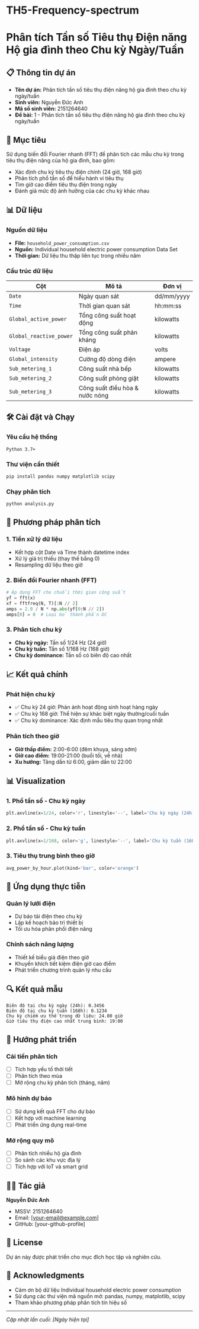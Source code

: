 # TH5-Frequency-spectrum
# Phân tích Tần số Tiêu thụ Điện năng Hộ gia đình theo Chu kỳ Ngày/Tuần

## 📋 Thông tin dự án

- **Tên dự án:** Phân tích tần số tiêu thụ điện năng hộ gia đình theo chu kỳ ngày/tuần
- **Sinh viên:** Nguyễn Đức Anh
- **Mã số sinh viên:** 2151264640
- **Đề bài:** 1 - Phân tích tần số tiêu thụ điện năng hộ gia đình theo chu kỳ ngày/tuần

## 🎯 Mục tiêu

Sử dụng biến đổi Fourier nhanh (FFT) để phân tích các mẫu chu kỳ trong tiêu thụ điện năng của hộ gia đình, bao gồm:
- Xác định chu kỳ tiêu thụ điện chính (24 giờ, 168 giờ)
- Phân tích phổ tần số để hiểu hành vi tiêu thụ
- Tìm giờ cao điểm tiêu thụ điện trong ngày
- Đánh giá mức độ ảnh hưởng của các chu kỳ khác nhau

## 📊 Dữ liệu

### Nguồn dữ liệu
- **File:** `household_power_consumption.csv`
- **Nguồn:** Individual household electric power consumption Data Set
- **Thời gian:** Dữ liệu thu thập liên tục trong nhiều năm

### Cấu trúc dữ liệu

| Cột | Mô tả | Đơn vị |
|-----|-------|--------|
| `Date` | Ngày quan sát | dd/mm/yyyy |
| `Time` | Thời gian quan sát | hh:mm:ss |
| `Global_active_power` | Tổng công suất hoạt động | kilowatts |
| `Global_reactive_power` | Tổng công suất phản kháng | kilowatts |
| `Voltage` | Điện áp | volts |
| `Global_intensity` | Cường độ dòng điện | ampere |
| `Sub_metering_1` | Công suất nhà bếp | kilowatts |
| `Sub_metering_2` | Công suất phòng giặt | kilowatts |
| `Sub_metering_3` | Công suất điều hòa & nước nóng | kilowatts |

## 🛠️ Cài đặt và Chạy

### Yêu cầu hệ thống
```
Python 3.7+
```

### Thư viện cần thiết
```bash
pip install pandas numpy matplotlib scipy
```

### Chạy phân tích
```bash
python analysis.py
```




## 🔬 Phương pháp phân tích

### 1. Tiền xử lý dữ liệu
- Kết hợp cột Date và Time thành datetime index
- Xử lý giá trị thiếu (thay thế bằng 0)
- Resampling dữ liệu theo giờ

### 2. Biến đổi Fourier nhanh (FFT)
```python
# Áp dụng FFT cho chuỗi thời gian công suất
yf = fft(x)
xf = fftfreq(N, T)[:N // 2]
amps = 2.0 / N * np.abs(yf[0:N // 2])
amps[0] = 0  # Loại bỏ thành phần DC
```

### 3. Phân tích chu kỳ
- **Chu kỳ ngày:** Tần số 1/24 Hz (24 giờ)
- **Chu kỳ tuần:** Tần số 1/168 Hz (168 giờ)
- **Chu kỳ dominance:** Tần số có biên độ cao nhất

## 📈 Kết quả chính

### Phát hiện chu kỳ
- ✅ Chu kỳ 24 giờ: Phản ánh hoạt động sinh hoạt hàng ngày
- ✅ Chu kỳ 168 giờ: Thể hiện sự khác biệt ngày thường/cuối tuần
- ✅ Chu kỳ dominance: Xác định mẫu tiêu thụ quan trọng nhất

### Phân tích theo giờ
- **Giờ thấp điểm:** 2:00-6:00 (đêm khuya, sáng sớm)
- **Giờ cao điểm:** 19:00-21:00 (buổi tối, về nhà)
- **Xu hướng:** Tăng dần từ 6:00, giảm dần từ 22:00

## 📊 Visualization

### 1. Phổ tần số - Chu kỳ ngày
```python
plt.axvline(x=1/24, color='r', linestyle='--', label='Chu kỳ ngày (24h)')
```

### 2. Phổ tần số - Chu kỳ tuần
```python
plt.axvline(x=1/168, color='g', linestyle='--', label='Chu kỳ tuần (168h)')
```

### 3. Tiêu thụ trung bình theo giờ
```python
avg_power_by_hour.plot(kind='bar', color='orange')
```

## 🎯 Ứng dụng thực tiễn

### Quản lý lưới điện
- Dự báo tải điện theo chu kỳ
- Lập kế hoạch bảo trì thiết bị
- Tối ưu hóa phân phối điện năng

### Chính sách năng lượng
- Thiết kế biểu giá điện theo giờ
- Khuyến khích tiết kiệm điện giờ cao điểm
- Phát triển chương trình quản lý nhu cầu

## 🔍 Kết quả mẫu

```
Biên độ tại chu kỳ ngày (24h): 0.3456
Biên độ tại chu kỳ tuần (168h): 0.1234
Chu kỳ chiếm ưu thế trong dữ liệu: 24.00 giờ
Giờ tiêu thụ điện cao nhất trung bình: 19:00
```

## 🚀 Hướng phát triển

### Cải tiến phân tích
- [ ] Tích hợp yếu tố thời tiết
- [ ] Phân tích theo mùa
- [ ] Mở rộng chu kỳ phân tích (tháng, năm)

### Mô hình dự báo
- [ ] Sử dụng kết quả FFT cho dự báo
- [ ] Kết hợp với machine learning
- [ ] Phát triển ứng dụng real-time

### Mở rộng quy mô
- [ ] Phân tích nhiều hộ gia đình
- [ ] So sánh các khu vực địa lý
- [ ] Tích hợp với IoT và smart grid

## 👨‍💻 Tác giả

**Nguyễn Đức Anh**
- MSSV: 2151264640
- Email: [your-email@example.com]
- GitHub: [your-github-profile]

## 📝 License

Dự án này được phát triển cho mục đích học tập và nghiên cứu.

## 🙏 Acknowledgments

- Cảm ơn bộ dữ liệu Individual household electric power consumption
- Sử dụng các thư viện mã nguồn mở: pandas, numpy, matplotlib, scipy
- Tham khảo phương pháp phân tích tín hiệu số

---

*Cập nhật lần cuối: [Ngày hiện tại]*
